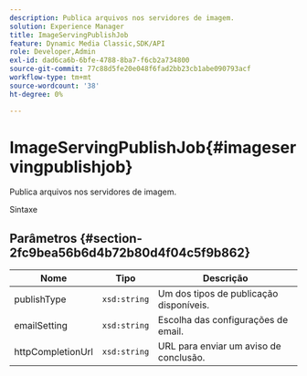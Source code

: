 ```yaml
---
description: Publica arquivos nos servidores de imagem.
solution: Experience Manager
title: ImageServingPublishJob
feature: Dynamic Media Classic,SDK/API
role: Developer,Admin
exl-id: dad6ca6b-6bfe-4788-8ba7-f6cb2a734800
source-git-commit: 77c88d5fe20e048f6fad2bb23cb1abe090793acf
workflow-type: tm+mt
source-wordcount: '38'
ht-degree: 0%

---
```


# ImageServingPublishJob{#imageservingpublishjob}

Publica arquivos nos servidores de imagem.

Sintaxe

## Parâmetros {#section-2fc9bea56b6d4b72b80d4f04c5f9b862}

| Nome | Tipo | Descrição |
|---|---|---|
| publishType | `xsd:string` | Um dos tipos de publicação disponíveis. |
| emailSetting | `xsd:string` | Escolha das configurações de email. |
| httpCompletionUrl | `xsd:string` | URL para enviar um aviso de conclusão. |
